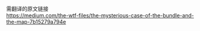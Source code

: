 >
需翻译的原文链接   
<https://medium.com/the-wtf-files/the-mysterious-case-of-the-bundle-and-the-map-7b15279a794e>